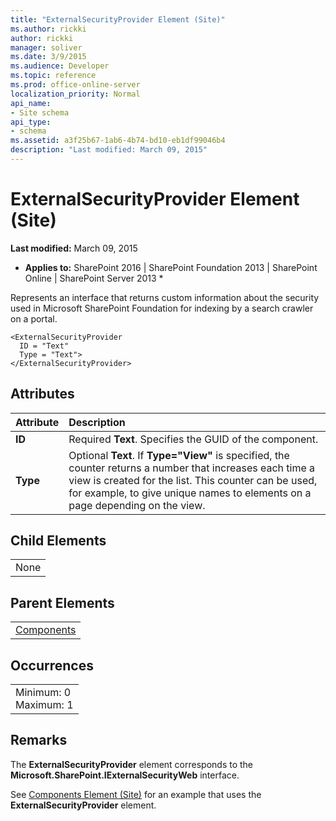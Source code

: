 ```yaml
---
title: "ExternalSecurityProvider Element (Site)"
ms.author: rickki
author: rickki
manager: soliver
ms.date: 3/9/2015
ms.audience: Developer
ms.topic: reference
ms.prod: office-online-server
localization_priority: Normal
api_name:
- Site schema
api_type:
- schema
ms.assetid: a3f25b67-1ab6-4b74-bd10-eb1df99046b4
description: "Last modified: March 09, 2015"
---
```


# ExternalSecurityProvider Element (Site)

 **Last modified:** March 09, 2015 
  
 * **Applies to:** SharePoint 2016 | SharePoint Foundation 2013 | SharePoint Online | SharePoint Server 2013 * 
  
Represents an interface that returns custom information about the security used in Microsoft SharePoint Foundation for indexing by a search crawler on a portal.
  
```
<ExternalSecurityProvider
  ID = "Text"
  Type = "Text">
</ExternalSecurityProvider>
```

## Attributes

|**Attribute**|**Description**|
|:-----|:-----|
|**ID** <br/> |Required **Text**. Specifies the GUID of the component.  <br/> |
|**Type** <br/> |Optional **Text**. If **Type="View"** is specified, the counter returns a number that increases each time a view is created for the list. This counter can be used, for example, to give unique names to elements on a page depending on the view.  <br/> |
   
## Child Elements

||
|:-----|
|None |
   
## Parent Elements

||
|:-----|
|[Components](components-element-site.md)|
   
## Occurrences

||
|:-----|
|Minimum: 0  <br/> Maximum: 1  <br/> |
   
## Remarks

The **ExternalSecurityProvider** element corresponds to the **Microsoft.SharePoint.IExternalSecurityWeb** interface. 
  
See [Components Element (Site)](components-element-site.md) for an example that uses the **ExternalSecurityProvider** element. 
  

